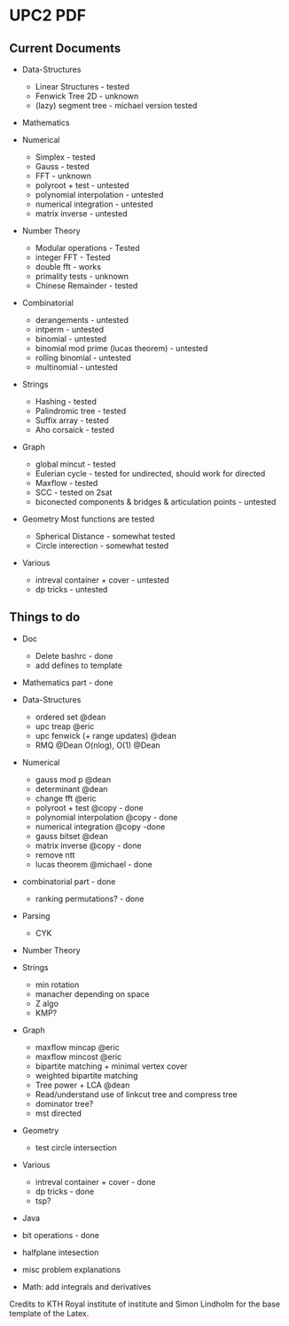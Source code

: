 # UPC2 PDF


## Current Documents

- Data-Structures
  - Linear Structures - tested
  - Fenwick Tree 2D - unknown
  - (lazy) segment tree - michael version tested

- Mathematics

- Numerical
  - Simplex - tested
  - Gauss - tested
  - FFT - unknown
  - polyroot + test - untested
  - polynomial interpolation - untested
  - numerical integration - untested
  - matrix inverse - untested

- Number Theory
  - Modular operations - Tested
  - integer FFT - Tested
  - double fft - works
  - primality tests - unknown
  - Chinese Remainder - tested

- Combinatorial
  - derangements - untested
  - intperm - untested
  - binomial - untested
  - binomial mod prime (lucas theorem) - untested
  - rolling binomial - untested
  - multinomial - untested

- Strings
  - Hashing - tested
  - Palindromic tree - tested
  - Suffix array - tested
  - Aho corsaick - tested

- Graph
  - global mincut - tested
  - Eulerian cycle - tested for undirected, should work for directed
  - Maxflow - tested
  - SCC - tested on 2sat
  - biconected components & bridges & articulation points - untested

- Geometry
  Most functions are tested
  - Spherical Distance - somewhat tested
  - Circle interection - somewhat tested

- Various
  - intreval container + cover - untested
  - dp tricks - untested


## Things to do

- Doc
  - Delete bashrc - done
  - add defines to template

- Mathematics part - done

- Data-Structures
  - ordered set @dean
  - upc treap @eric
  - upc fenwick (+ range updates) @dean
  - RMQ @Dean O(nlog), O(1) @Dean

- Numerical
  - gauss mod p @dean
  - determinant @dean
  - change fft @eric
  - polyroot + test @copy - done
  - polynomial interpolation @copy - done
  - numerical integration @copy -done
  - gauss bitset @dean
  - matrix inverse @copy - done
  - remove ntt
  - lucas theorem @michael - done

- combinatorial part - done
  - ranking permutations? - done

- Parsing
  - CYK

- Number Theory

- Strings
  - min rotation
  - manacher depending on space
  - Z algo
  - KMP?

- Graph
  - maxflow mincap @eric
  - maxflow mincost @eric
  - bipartite matching + minimal vertex cover
  - weighted bipartite matching
  - Tree power + LCA @dean
  - Read/understand use of linkcut tree and compress tree
  - dominator tree?
  - mst directed

- Geometry
  - test circle intersection

- Various
  - intreval container + cover - done
  - dp tricks - done
  - tsp?

- Java

- bit operations - done

- halfplane intesection

- misc problem explanations

- Math: add integrals and derivatives

Credits to KTH Royal institute of institute and Simon Lindholm for the base template of the Latex.
